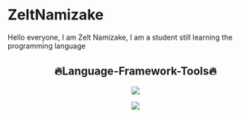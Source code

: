 # ZeltNamizake
Hello everyone, I am Zelt Namizake, I am a student still learning the programming language 

<div align="center">

## 🔥Language-Framework-Tools🔥

<p>
  <a href="https://skillicons.dev">
    <img src="https://skillicons.dev/icons?i=html,css,js,bootstrap,nodejs" />
  </a>
</p>

<p>
  <a href="https://skillicons.dev">
  <img src="https://skillicons.dev/icons?i=github,replit,vscode" />
  </a>
</p>
</div>
